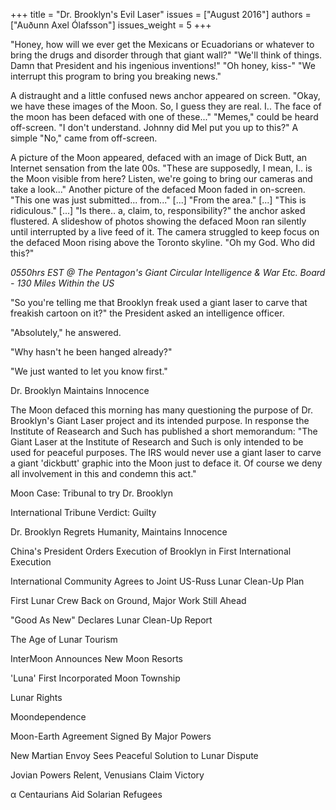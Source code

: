 +++
title = "Dr. Brooklyn's Evil Laser"
issues = ["August 2016"]
authors = ["Auðunn Axel Ólafsson"]
issues_weight = 5
+++

"Honey, how will we ever get the Mexicans or Ecuadorians or whatever to bring the drugs and disorder through that giant wall?" "We'll think of things. Damn that President and his ingenious inventions!" "Oh honey, kiss-" "We interrupt this program to bring you breaking news."

A distraught and a little confused news anchor appeared on screen. "Okay, we have these images of the Moon. So, I guess they are real. I.. The face of the moon has been defaced with one of these..." "Memes," could be heard off-screen. "I don't understand. Johnny did Mel put you up to this?" A simple "No," came from off-screen.

A picture of the Moon appeared, defaced with an image of Dick Butt, an Internet sensation from the late 00s. "These are supposedly, I mean, I.. is the Moon visible from here? Listen, we're going to bring our cameras and take a look..." Another picture of the defaced Moon faded in on-screen. "This one was just submitted... from..." [...] "From the area." [...] "This is ridiculous." [...] "Is there.. a, claim, to, responsibility?" the anchor asked flustered. A slideshow of photos showing the defaced Moon ran silently until interrupted by a live feed of it. The camera struggled to keep focus on the defaced Moon rising above the Toronto skyline. "Oh my God. Who did this?"

*0550hrs EST @ The Pentagon's Giant Circular Intelligence & War Etc. Board - 130 Miles Within the US*

"So you're telling me that Brooklyn freak used a giant laser to carve that freakish cartoon on it?" the President asked an intelligence officer.

"Absolutely," he answered.

"Why hasn't he been hanged already?"

"We just wanted to let you know first."

Dr. Brooklyn Maintains Innocence

The Moon defaced this morning has many questioning the purpose of Dr. Brooklyn's Giant Laser project and its intended purpose. In response the Institute of Reasearch and Such has published a short memorandum: "The Giant Laser at the Institute of Research and Such is only intended to be used for peaceful purposes. The IRS would never use a giant laser to carve a giant 'dickbutt' graphic into the Moon just to deface it. Of course we deny all involvement in this and condemn this act."

Moon Case: Tribunal to try Dr. Brooklyn

International Tribune Verdict: Guilty

Dr. Brooklyn Regrets Humanity, Maintains Innocence

China's President Orders Execution of Brooklyn in First International Execution

International Community Agrees to Joint US-Russ Lunar Clean-Up Plan

First Lunar Crew Back on Ground, Major Work Still Ahead

"Good As New" Declares Lunar Clean-Up Report

The Age of Lunar Tourism

InterMoon Announces New Moon Resorts

'Luna' First Incorporated Moon Township

Lunar Rights

Moondependence

Moon-Earth Agreement Signed By Major Powers

New Martian Envoy Sees Peaceful Solution to Lunar Dispute

Jovian Powers Relent, Venusians Claim Victory

α Centaurians Aid Solarian Refugees

